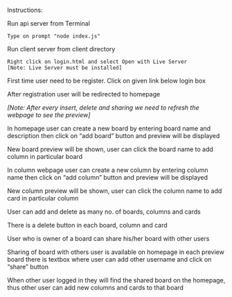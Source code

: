 Instructions:

Run api server from Terminal

    Type on prompt "node index.js"

Run client server from client directory
    
    Right click on login.html and select Open with Live Server
    [Note: Live Server must be installed]

First time user need to be register. Click on given link below login box

After registration user will be redirected to homepage

*[Note: After every insert, delete and sharing we need to refresh the webpage to see the preview]*

In homepage user can create a new board by entering board name and description then click on “add board” button and preview will be displayed

New board preview will be shown, user can click the board name to add column in particular board

In column webpage user can create a new column by entering column name then click on “add column” button and preview will be displayed

New column preview will be shown, user can click the column name to add card in particular column

User can add and delete as many no. of boards, columns and cards

There is a delete button in each board, column and card 

User who is owner of a board can share his/her board with other users

Sharing of board with others user is available on homepage in each preview board there is textbox where user can add other username and click on “share” button

When other user logged in they will find the shared board on the homepage, thus other user can add new columns and cards to that board